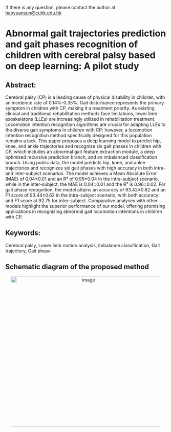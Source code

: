 If there is any question, please contact the author at haoyuansun@cuhk.edu.hk

# Abnormal gait trajectories prediction and gait phases recognition of children with cerebral palsy based on deep learning: A pilot study
## Abstract:
Cerebral palsy (CP) is a leading cause of physical disability in children, with an incidence rate of 0.14%-0.35%. Gait disturbance represents the primary symptom in children with CP, making it a treatment priority. As existing clinical and traditional rehabilitation methods face limitations, lower limb exoskeletons (LLEs) are increasingly utilized in rehabilitation treatment. Locomotion intention recognition algorithms are crucial for adapting LLEs to the diverse gait symptoms in children with CP; however, a locomotion intention recognition method specifically designed for this population remains a lack. This paper proposes a deep learning model to predict hip, knee, and ankle trajectories and recognize six gait phases in children with CP, which includes an abnormal gait feature extraction module, a deep optimized recursive prediction branch, and an imbalanced classification branch. Using public data, the model predicts hip, knee, and ankle trajectories and recognizes six gait phases with high accuracy in both intra- and inter-subject scenarios. The model achieves a Mean Absolute Error (MAE) of 0.04±0.01 and an R² of 0.95±0.04 in the intra-subject scenario, while in the inter-subject, the MAE is 0.04±0.01 and the R² is 0.96±0.02. For gait phase recognition, the model attains an accuracy of 93.42±0.62 and an F1 score of 93.44±0.62 in the intra-subject scenario, with both accuracy and F1 score at 92.75 for inter-subject. Comparative analyses with other models highlight the superior performance of our model, offering promising applications in recognizing abnormal gait locomotion intentions in children with CP.

## Keywords:
Cerebral palsy, Lower limb motion analysis, Imbalance classification, Gait trajectory, Gait phase

## Schematic diagram of the proposed method
<p align="center"> 
<img width="470" alt="image" src="https://github.com/user-attachments/assets/1aee4b11-cf0f-4f29-9a2d-103e209b37a3" />
</p>

